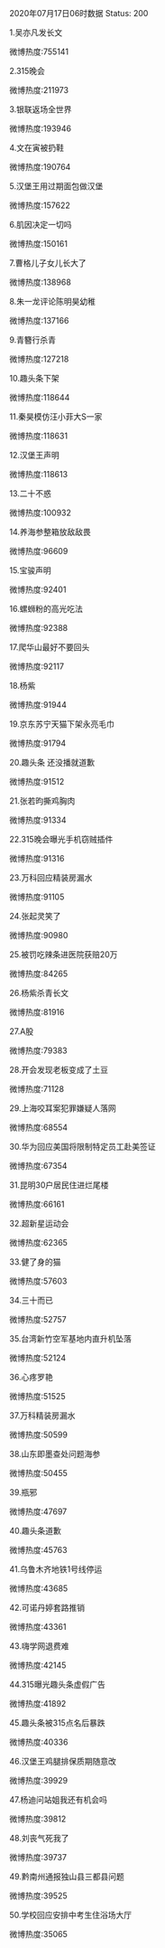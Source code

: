 2020年07月17日06时数据
Status: 200

1.吴亦凡发长文

微博热度:755141

2.315晚会

微博热度:211973

3.银联返场全世界

微博热度:193946

4.文在寅被扔鞋

微博热度:190764

5.汉堡王用过期面包做汉堡

微博热度:157622

6.肌因决定一切吗

微博热度:150161

7.曹格儿子女儿长大了

微博热度:138968

8.朱一龙评论陈明昊幼稚

微博热度:137166

9.青簪行杀青

微博热度:127218

10.趣头条下架

微博热度:118644

11.秦昊模仿汪小菲大S一家

微博热度:118631

12.汉堡王声明

微博热度:118613

13.二十不惑

微博热度:100932

14.养海参整箱放敌敌畏

微博热度:96609

15.宝骏声明

微博热度:92401

16.螺蛳粉的高光吃法

微博热度:92388

17.爬华山最好不要回头

微博热度:92117

18.杨紫

微博热度:91944

19.京东苏宁天猫下架永亮毛巾

微博热度:91794

20.趣头条 还没播就道歉

微博热度:91512

21.张若昀撕鸡胸肉

微博热度:91334

22.315晚会曝光手机窃贼插件

微博热度:91316

23.万科回应精装房漏水

微博热度:91105

24.张起灵笑了

微博热度:90980

25.被罚吃辣条进医院获赔20万

微博热度:84265

26.杨紫杀青长文

微博热度:81916

27.A股

微博热度:79383

28.开会发现老板变成了土豆

微博热度:71128

29.上海咬耳案犯罪嫌疑人落网

微博热度:68554

30.华为回应美国将限制特定员工赴美签证

微博热度:67354

31.昆明30户居民住进烂尾楼

微博热度:66161

32.超新星运动会

微博热度:62365

33.健了身的猫

微博热度:57603

34.三十而已

微博热度:52757

35.台湾新竹空军基地内直升机坠落

微博热度:52124

36.心疼罗艳

微博热度:51525

37.万科精装房漏水

微博热度:50599

38.山东即墨查处问题海参

微博热度:50455

39.瓶邪

微博热度:47697

40.趣头条道歉

微博热度:45763

41.乌鲁木齐地铁1号线停运

微博热度:43685

42.可诺丹婷套路推销

微博热度:43361

43.嗨学网退费难

微博热度:42145

44.315曝光趣头条虚假广告

微博热度:41892

45.趣头条被315点名后暴跌

微博热度:40336

46.汉堡王鸡腿排保质期随意改

微博热度:39929

47.杨迪问站姐我还有机会吗

微博热度:39812

48.刘丧气死我了

微博热度:39737

49.黔南州通报独山县三都县问题

微博热度:39525

50.学校回应安排中考生住浴场大厅

微博热度:35065

